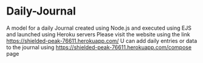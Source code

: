 # Daily-Journal
A model for a daily Journal created using Node.js and executed using EJS and launched using Heroku servers
Please visit the website using the link  https://shielded-peak-76611.herokuapp.com/
U can add daily entries or data to the journal using https://shielded-peak-76611.herokuapp.com/compose page
